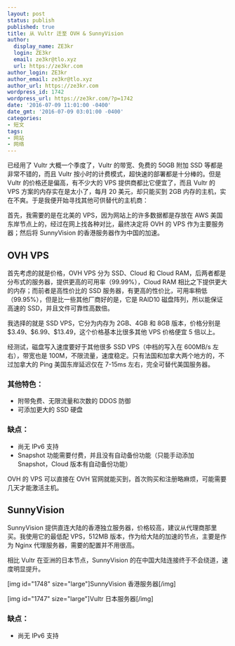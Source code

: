 ```yaml
---
layout: post
status: publish
published: true
title: 从 Vultr 迁至 OVH & SunnyVision
author:
  display_name: ZE3kr
  login: ZE3kr
  email: ze3kr@tlo.xyz
  url: https://ze3kr.com
author_login: ZE3kr
author_email: ze3kr@tlo.xyz
author_url: https://ze3kr.com
wordpress_id: 1742
wordpress_url: https://ze3kr.com/?p=1742
date: '2016-07-09 11:01:00 -0400'
date_gmt: '2016-07-09 03:01:00 -0400'
categories:
- 短文
tags:
- 网站
- 网络
---
```

<p>已经用了 Vultr 大概一个季度了，Vultr 的带宽、免费的 50GB 附加 SSD 等都是非常不错的，而且 Vultr 按小时的计费模式，超快速的部署都是十分棒的。但是 Vultr 的价格还是偏高，有不少大的 VPS 提供商都比它便宜了，而且 Vultr 的 VPS 方案的内存实在是太小了，每月 20 美元，却只能买到 2GB 内存的主机，实在不爽。于是我便开始寻找其他可供替代的主机商：<!--more--></p>
<p>首先，我需要的是在北美的 VPS，因为网站上的许多数据都是存放在 AWS 美国东岸节点上的，经过在网上找各种对比，最终决定将 OVH 的 VPS 作为主要服务器；然后将 SunnyVision 的香港服务器作为中国的加速。</p>
<h2>OVH VPS</h2>
<p>首先考虑的就是价格，OVH VPS 分为 SSD、Cloud 和 Cloud RAM，后两者都是分布式的服务器，提供更高的可用率（99.99%），Cloud RAM 相比之下提供更大的内存；而前者是高性价比的 SSD 服务器，有更高的性价比，可用率稍低（99.95%），但是比一些其他厂商好的是，它是 RAID10 磁盘阵列，所以能保证高速的 SSD，并且文件可靠性高数倍。</p>
<p>我选择的就是 SSD VPS，它分为内存为 2GB、4GB 和 8GB 版本，价格分别是 $3.49、$6.99、$13.49，这个价格基本比很多其他 VPS 价格便宜 5 倍以上。</p>
<p>经测试，磁盘写入速度要好于其他很多 SSD VPS（中档的写入在 600MB/s 左右），带宽也是 100M，不限流量，速度稳定。只有法国和加拿大两个地方的，不过加拿大的 Ping 美国东岸延迟仅在 7-15ms 左右，完全可替代美国服务器。</p>
<h3>其他特色：</h3>
<ul>
<li>附带免费、无限流量和次数的 DDOS 防御</li>
<li>可添加更大的 SSD 硬盘</li>
</ul>
<h3>缺点：</h3>
<ul>
<li>尚无 IPv6 支持</li>
<li>Snapshot 功能需要付费，并且没有自动备份功能（只能手动添加 Snapshot，Cloud 版本有自动备份功能）</li>
</ul>
<p>OVH 的 VPS 可以直接在 OVH 官网就能买到，首次购买和注册略麻烦，可能需要几天才能激活主机。</p>
<h2>SunnyVision</h2>
<p>SunnyVision 提供直连大陆的香港独立服务器，价格较高，建议从代理商那里买。我使用它的最低配 VPS，512MB 版本，作为给大陆的加速的节点，主要是作为 Nginx 代理服务器，需要的配置并不用很高。</p>
<p>相比 Vultr 在亚洲的日本节点，SunnyVision 的在中国大陆连接终于不会绕道，速度明显提升。</p>
<p>[img id="1748" size="large"]SunnyVision 香港服务器[/img]</p>
<p>[img id="1747" size="large"]Vultr 日本服务器[/img]</p>
<h3>缺点：</h3>
<ul>
<li>尚无 IPv6 支持</li>
</ul>
<h2></h2>
<h2></h2>
